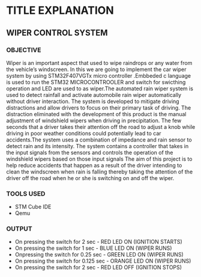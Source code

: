 # TITLE EXPLANATION

## WIPER CONTROL SYSTEM

### OBJECTIVE
    
Wiper is an important aspect that used to wipe raindrops or any water from the vehicle’s windscreen. In this we are going to implement the car wiper system by using  STM32F407VGTx micro controller .Embbeded c language is used to run the STM32 MICROCONTROOLER and switch for swicthing operation and LED are used to as wiper.The automated rain wiper system is used to detect rainfall and activate automobile rain wiper automatically without driver interaction. The system is developed to mitigate driving distractions and allow drivers to focus on their primary task of driving. The distraction eliminated with the development of this product is the manual adjustment of windshield wipers when driving in precipitation. The few seconds that a driver takes their attention off the road to adjust a knob while driving in poor weather conditions could potentially lead to car accidents.The system uses a combination of impedance and rain sensor to detect rain and its intensity. The system contains a controller that takes in the input signals from the sensors and controls the operation of the windshield wipers based on those input signals The aim of this project is to help reduce accidents that happen as a result of the driver intending to clean the windscreen when rain is falling thereby taking the attention of the driver off the road when he or she is switching on and off the wiper.  

### TOOLS USED

* STM Cube IDE
* Qemu

### OUTPUT

* On pressing the switch for 2 sec - RED LED ON (IGNITION STARTS)
* On pressing the switch for 1 sec - BLUE LED ON (WIPER RUNS)
* Onpressing the switch for 0.25 sec - GREEN LED ON (WIPER RUNS)
* On pressing the switch for 0.125 sec - ORANGE LED ON (WIPER RUNS)
* On pressing the switch for 2 sec - RED LED OFF (IGNITION STOPS)

